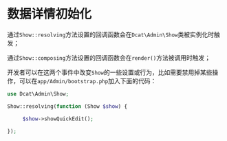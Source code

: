 # 数据详情初始化

通过`Show::resolving`方法设置的回调函数会在`Dcat\Admin\Show`类被实例化时触发；

通过`Show::composing`方法设置的回调函数会在`render()`方法被调用时触发；

开发者可以在这两个事件中改变`Show`的一些设置或行为，比如需要禁用掉某些操作，可以在`app/Admin/bootstrap.php`加入下面的代码：

```php
use Dcat\Admin\Show;

Show::resolving(function (Show $show) {

     $show->showQuickEdit();
   
});
```
